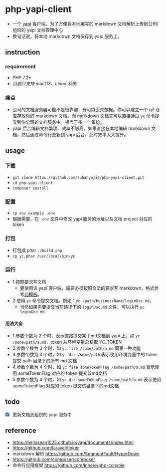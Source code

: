 # php-yapi-client
* 一个 [yapi](https://hellosean1025.github.io/yapi/index.html) 客户端，为了方便将本地编写的 markdown 文档解析上传到公司/组织的 yapi 文档管理中心
* 换句话说，将本地 markdown 文档保存到 yapi 服务上。

## instruction

### requirement
- PHP 7.2+
- _目前只支持 macOS、Linux 系统_

### 痛点
* 公司的文档服务器可能不是很靠谱，有可能丢失数据。你可以建立一个 git 仓库存放你的 markdown 文档。而 markdown 文档又可以直接通过 `yc` 命令提交到你公司的文档服务中。相当于多一个备份。
* yapi 后台编辑文档繁琐、效率不够高，如果直接在本地编辑 markdown 文档，然后通过命令行更新到 yapi 后台，此时效率大大提升。

## usage
### 下载 
- `git clone https://github.com/suhanyujie/php-yapi-client.git`
- `cd php-yapi-client`
- `composer install`

### 配置
- `cp env.example .env`
- 根据需要，在 `.env` 文件中修改 yapi 服务的地址以及文档 project 对应的 token

### 打包
- 打包成 phar `./build.php`
- `cp yc.phar /usr/local/bin/yc`

### 运行
- 1.按照要求写文档
    - 要使用该 yapi 客户端，需要必须按照合法的要求写 markdown，格式参考[此模板](docs/md_doc_template.md)。
- 2.使用 `yc` 命令提交文档。例如：`yc /path/businessName/loginDoc.md`。
    * 当然如果需要提交当前路径下的 `loginDoc.md` 文件，可以执行 `yc loginDoc.md`

#### 用法大全
* 1.参数个数为 2 个时，表示直接提交某个md文档到 yapi 上，如 `yc /some/path/a.md`，token 从环境变量总获取 YC_TOKEN
* 2.参数个数为 3 个时，如 `yc file /some/path/a.md` 同第一种功能
* 3.参数个数为 3 个时，如 `yc dir /some/path` 表示使用环境变量中的 token 提交 path 目录下的所有 md 文档
* 4.参数个数为 4 个时，如 `yc file someTokenFlag /some/path/a.md` 表示使用 someTokenFlag 对应的 token 提交该md文档
* 5.参数个数为 4 个时，如 `yc dir someTokenFlag /some/path/a.md` 表示使用 someTokenFlag 对应的 token 提交该目录下的md文档

## todo
- [x] 更新文档到组织的 yapi 服务中

## reference
* https://hellosean1025.github.io/yapi/documents/index.html
* https://github.com/laravel/tinker
* markdown 解析 https://github.com/SegmentFault/HyperDown
* https://github.com/composer/composer
* 命令行应用框架 https://github.com/inhere/php-console
